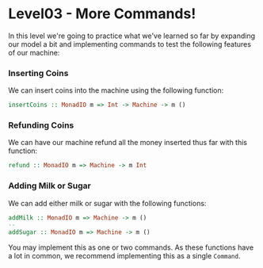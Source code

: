 # Level03 - More Commands!

In this level we're going to practice what we've learned so far by expanding our
model a bit and implementing commands to test the following features of our
machine:

### Inserting Coins

We can insert coins into the machine using the following function:

```haskell
insertCoins :: MonadIO m => Int -> Machine -> m ()
```

### Refunding Coins

We can have our machine refund all the money inserted thus far with this
function:

```haskell
refund :: MonadIO m => Machine -> m Int
```

### Adding Milk or Sugar

We can add either milk or sugar with the following functions:

```haskell
addMilk :: MonadIO m => Machine -> m ()
--
addSugar :: MonadIO m => Machine -> m ()
```

You may implement this as one or two commands. As these functions have a lot in
common, we recommend implementing this as a single `Command`.
